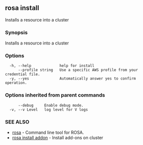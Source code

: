 ## rosa install

Installs a resource into a cluster

### Synopsis

Installs a resource into a cluster

### Options

```
  -h, --help             help for install
      --profile string   Use a specific AWS profile from your credential file.
  -y, --yes              Automatically answer yes to confirm operation.
```

### Options inherited from parent commands

```
      --debug     Enable debug mode.
  -v, --v Level   log level for V logs
```

### SEE ALSO

* [rosa](rosa.md)	 - Command line tool for ROSA.
* [rosa install addon](rosa_install_addon.md)	 - Install add-ons on cluster

